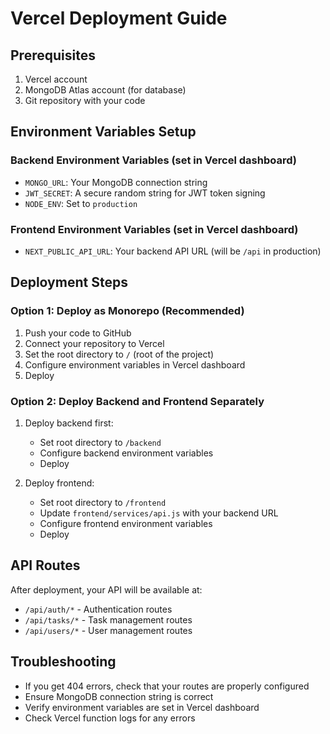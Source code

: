 # Vercel Deployment Guide

## Prerequisites
1. Vercel account
2. MongoDB Atlas account (for database)
3. Git repository with your code

## Environment Variables Setup

### Backend Environment Variables (set in Vercel dashboard)
- `MONGO_URL`: Your MongoDB connection string
- `JWT_SECRET`: A secure random string for JWT token signing
- `NODE_ENV`: Set to `production`

### Frontend Environment Variables (set in Vercel dashboard)
- `NEXT_PUBLIC_API_URL`: Your backend API URL (will be `/api` in production)

## Deployment Steps

### Option 1: Deploy as Monorepo (Recommended)
1. Push your code to GitHub
2. Connect your repository to Vercel
3. Set the root directory to `/` (root of the project)
4. Configure environment variables in Vercel dashboard
5. Deploy

### Option 2: Deploy Backend and Frontend Separately
1. Deploy backend first:
   - Set root directory to `/backend`
   - Configure backend environment variables
   - Deploy

2. Deploy frontend:
   - Set root directory to `/frontend`
   - Update `frontend/services/api.js` with your backend URL
   - Configure frontend environment variables
   - Deploy

## API Routes
After deployment, your API will be available at:
- `/api/auth/*` - Authentication routes
- `/api/tasks/*` - Task management routes
- `/api/users/*` - User management routes

## Troubleshooting
- If you get 404 errors, check that your routes are properly configured
- Ensure MongoDB connection string is correct
- Verify environment variables are set in Vercel dashboard
- Check Vercel function logs for any errors 